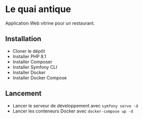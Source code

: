 # Le quai antique

Application Web vitrine pour un restaurant.

## Installation

* Cloner le dépôt
* Installer PHP 8.1
* Installer Composer
* Installer Symfony CLI
* Installer Docker
* Installer Docker Compose

## Lancement

* Lancer le serveur de développement avec `symfony serve -d`
* Lancer les conteneurs Docker avec `docker-compose up -d`
